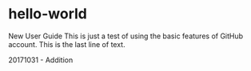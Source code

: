 # hello-world
New User Guide
This is just a test of using the basic features of GitHub account. 
This is the last line of text.

20171031 - Addition
